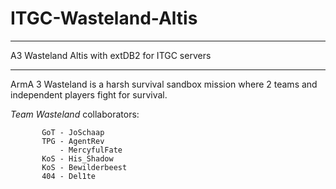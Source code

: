 # ITGC-Wasteland-Altis #
***

A3 Wasteland Altis with extDB2 for ITGC servers

***
ArmA 3 Wasteland is a harsh survival sandbox mission where 2 teams and independent players fight for survival.


*Team Wasteland* collaborators:
       
```
       GoT - JoSchaap
       TPG - AgentRev
           - MercyfulFate
       KoS - His_Shadow
       KoS - Bewilderbeest
       404 - Del1te
```